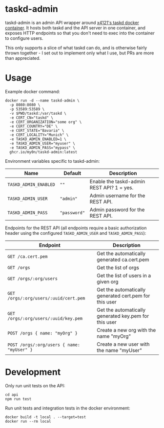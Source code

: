 # taskd-admin

taskd-admin is an admin API wrapper around [x4121's taskd docker container](https://github.com/x4121/docker-taskd). It hosts both taskd and the API server in one container, and exposes HTTP endpoints so that you don't need to exec into the container to configure users.

This only supports a slice of what taskd can do, and is otherwise fairly thrown together - I set out to implement only what I use, but PRs are more than appreciated.

# Usage

Example docker command:

```
docker run -d --name taskd-admin \
  -p 8080:8080 \
  -p 53589:53589 \
  -v $PWD/taskd:/var/taskd \
  -e CERT_CN="taskd" \
  -e CERT_ORGANIZATION="some org" \
  -e CERT_COUNTRY="DE" \
  -e CERT_STATE="Bavaria" \
  -e CERT_LOCALITY="Munich" \
  -e TASKD_ADMIN_ENABLED=1 \
  -e TASKD_ADMIN_USER="myuser" \
  -e TASKD_ADMIN_PASS="mypass" \
  ghcr.io/my0n/taskd-admin:latest
```

Environment variables specific to taskd-admin:

| Name | Default | Description |
| ---- | ------- | ----------- |
| `TASKD_ADMIN_ENABLED` | `""` | Enable the taskd-admin REST API? 1 = yes. |
| `TASKD_ADMIN_USER` | `"admin"` | Admin username for the REST API. |
| `TASKD_ADMIN_PASS` | `"password"` | Admin password for the REST API. |

Endpoints for the REST API (all endpoints require a basic authorization header using the configured `TASKD_ADMIN_USER` and `TASKD_ADMIN_PASS`):

| Endpoint | Description |
| -------- | ----------- |
| `GET /ca.cert.pem` | Get the automatically generated ca.cert.pem |
| `GET /orgs` | Get the list of orgs |
| `GET /orgs/:org/users` | Get the list of users in a given org |
| `GET /orgs/:org/users/:uuid/cert.pem` | Get the automatically generated cert.pem for this user |
| `GET /orgs/:org/users/:uuid/key.pem` | Get the automatically generated key.pem for this user |
| `POST /orgs { name: "myOrg" }` | Create a new org with the name "myOrg" |
| `POST /orgs/:org/users { name: "myUser" }` | Create a new user with the name "myUser" |

# Development

Only run unit tests on the API:

```
cd api
npm run test
```

Run unit tests and integration tests in the docker environment:

```
docker build -t local . --target=test
docker run --rm local
```

